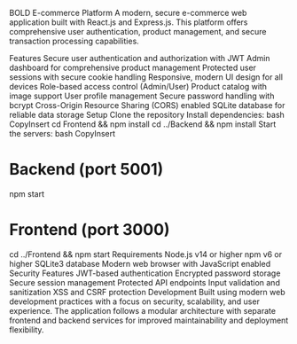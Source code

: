BOLD E-commerce Platform
A modern, secure e-commerce web application built with React.js and Express.js. This platform offers comprehensive user authentication, product management, and secure transaction processing capabilities.

Features
Secure user authentication and authorization with JWT
Admin dashboard for comprehensive product management
Protected user sessions with secure cookie handling
Responsive, modern UI design for all devices
Role-based access control (Admin/User)
Product catalog with image support
User profile management
Secure password handling with bcrypt
Cross-Origin Resource Sharing (CORS) enabled
SQLite database for reliable data storage
Setup
Clone the repository
Install dependencies:
bash
CopyInsert
cd Frontend && npm install
cd ../Backend && npm install
Start the servers:
bash
CopyInsert
# Backend (port 5001)
npm start
# Frontend (port 3000)
cd ../Frontend && npm start
Requirements
Node.js v14 or higher
npm v6 or higher
SQLite3 database
Modern web browser with JavaScript enabled
Security Features
JWT-based authentication
Encrypted password storage
Secure session management
Protected API endpoints
Input validation and sanitization
XSS and CSRF protection
Development
Built using modern web development practices with a focus on security, scalability, and user experience. The application follows a modular architecture with separate frontend and backend services for improved maintainability and deployment flexibility.
